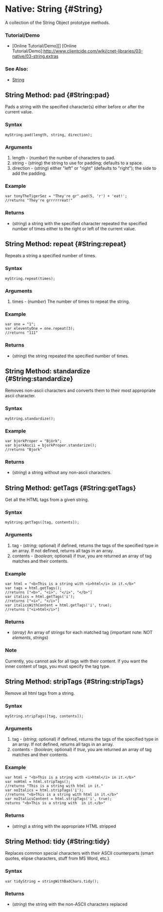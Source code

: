Native: String {#String}
========================

A collection of the String Object prototype methods.

### Tutorial/Demo

* [Online Tutorial/Demo][]
[Online Tutorial/Demo]:http://www.clientcide.com/wiki/cnet-libraries/03-native/03-string.extras

### See Also:

- [String][]


String Method: pad {#String:pad}
-------------------------------------

Pads a string with the specified character(s) either before or after the current value.

### Syntax

	myString.pad(length, string, direction);

### Arguments

1. length - (*number*) the number of characters to pad.
2. string - (*string*) the string to use for padding; defaults to a space.
3. direction - (*string*) either "left" or "right" (defaults to "right"); the side to add the padding.

### Example

	var tonyTheTigerSez = "They're gr".pad(5, 'r') + 'eat!';
	//returns "They're grrrrrreat!"

### Returns

* (*string*) a string with the specified character repeated the specified number of times either to the right or left of the current value.


String Method: repeat {#String:repeat}
-------------------------------------

Repeats a string a specified number of times.

### Syntax

	myString.repeat(times);

### Arguments

1. times - (*number*) The number of times to repeat the string.

### Example

	var one = "1";
	var eleventyOne = one.repeat(3);
	//returns "111"

### Returns

* (*string*) the string repeated the specified number of times.


String Method: standardize {#String:standardize}
-------------------------------------

Removes non-ascii characters and converts them to their most appropriate ascii character.

### Syntax

	myString.standardize();

### Example

	var bjorkProper = "Björk";
	var bjorkAscii = bjorkProper.standarize();
	//returns "Bjork"

### Returns

* (*string*) a string without any non-ascii characters.

String Method: getTags {#String:getTags}
-------------------------------------

Get all the HTML tags from a given string.

### Syntax

	myString.getTags([tag, contents]);

### Arguments

1. tag - (*string*; optional) if defined, returns the tags of the specified type in an array. If not defined, returns all tags in an array.
2. contents - (*boolean*; optional) if *true*, you are returned an array of tag matches and their contents.

### Example

	var html = "<b>This is a string with <i>html</i> in it.</b>"
	var tags = html.getTags();
	//returns ["<b>", "<i>", "</i>", "</b>"]
	var italics = html.getTags('i');
	//returns ["<i>", "</i>"]
	var italicsWithContent = html.getTags('i', true);
	//returns ["<i>html</i>"]

### Returns

* (*array*) An array of strings for each matched tag (important note: NOT *elements*, *strings*)

### Note

Currently, you cannot ask for all tags with their content. If you want the inner content of tags, you must specify the tag type.


String Method: stripTags {#String:stripTags}
-------------------------------------

Remove all html tags from a string.

### Syntax

	myString.stripTags([tag, contents]);

### Arguments

1. tag - (*string*; optional) if defined, returns the tags of the specified type in an array. If not defined, returns all tags in an array.
2. contents - (*boolean*; optional) if *true*, you are returned an array of tag matches and their contents.

### Example

	var html = "<b>This is a string with <i>html</i> in it.</b>"
	var noHtml = html.stripTags();
	//returns "This is a string with html in it."
	var noItalics = html.stripTags('i');
	//returns "<b>This is a string with html in it.</b>"
	var noItalicsContent = html.stripTags('i', true);
	returns "<b>This is a string with  in it.</b>"

### Returns

* (*string*) a string with the appropriate HTML stripped

String Method: tidy {#String:tidy}
----------------------------------

Replaces common special characters with their ASCII counterparts (smart quotes, elipse characters, stuff from MS Word, etc.).

### Syntax

	var tidyString = stringWithBadChars.tidy();

### Returns

* (*string*) the string with the non-ASCII characters replaced

[String]: /core/Native/String
[Array.filter]: /core/Native/Array#Array:filter
[encodeURIComponent]: http://developer.mozilla.org/en/docs/Core_JavaScript_1.5_Reference:Global_Functions:encodeURIComponent
